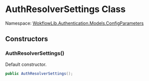 # AuthResolverSettings Class 

Namespace: [WokflowLib.Authentication.Models.ConfigParameters](WokflowLib.Authentication.Models.ConfigParameters.md)

## Constructors 

### AuthResolverSettings()

Default constructor.

```C#
public AuthResolverSettings();
```

